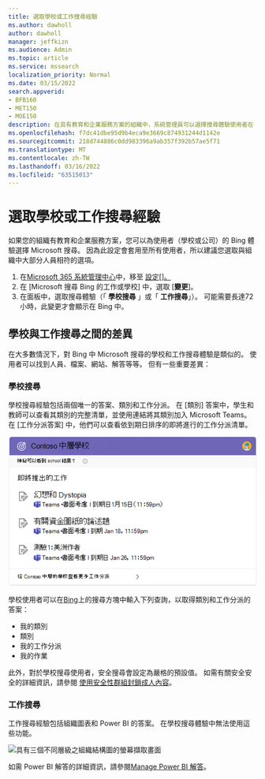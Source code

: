 ```yaml
---
title: 選取學校或工作搜尋經驗
ms.author: dawholl
author: dawholl
manager: jeffkizn
ms.audience: Admin
ms.topic: article
ms.service: mssearch
localization_priority: Normal
ms.date: 03/15/2022
search.appverid:
- BFB160
- MET150
- MOE150
description: 在具有教育和企業服務方案的組織中，系統管理員可以選擇搜尋體驗使用者在 Bing 搜尋時所看到的功能。
ms.openlocfilehash: f7dc41dbe95d9b4eca9e3669c874931244d1142e
ms.sourcegitcommit: 218d744886c0dd983396a9ab357f392b57ae5f71
ms.translationtype: MT
ms.contentlocale: zh-TW
ms.lasthandoff: 03/16/2022
ms.locfileid: "63515013"
---
```

# <a name="select-a-school-or-work-search-experience"></a>選取學校或工作搜尋經驗

如果您的組織有教育和企業服務方案，您可以為使用者（學校或公司）的 Bing 體驗選擇 Microsoft 搜尋。 因為此設定會套用至所有使用者，所以建議您選取與組織中大部分人員相符的選項。

1. 在[Microsoft 365 系統管理中心](https://admin.microsoft.com)中，移至 [設定[]。](https://admin.microsoft.com/Adminportal/Home#/MicrosoftSearch/configurations)
1. 在 [Microsoft 搜尋 Bing 的工作或學校] 中，選取 [**變更**]。
1. 在面板中，選取搜尋體驗（「 **學校搜尋** 」或「 **工作搜尋**」）。 可能需要長達72小時，此變更才會顯示在 Bing 中。

## <a name="differences-between-school-and-work-search"></a>學校與工作搜尋之間的差異

在大多數情況下，對 Bing 中 Microsoft 搜尋的學校和工作搜尋體驗是類似的。 使用者可以找到人員、檔案、網站、解答等等。 但有一些重要差異：

### <a name="school-search"></a>學校搜尋

學校搜尋經驗包括兩個唯一的答案、類別和工作分派。 在 [類別] 答案中，學生和教師可以查看其類別的完整清單，並使用連結將其類別加入 Microsoft Teams。 在 [工作分派答案] 中，他們可以查看依到期日排序的即將進行的工作分派清單。

![工作分派的螢幕擷取畫面依到期日列出的工作](media/work-school-search/school-assignment-answer.png)

學校使用者可以在[Bing](https://Bing.com)上的搜尋方塊中輸入下列查詢，以取得類別和工作分派的答案：

- 我的類別
- 類別
- 我的工作分派
- 我的作業

此外，對於學校搜尋使用者，安全搜尋會設定為嚴格的預設值。 如需有關安全安全的詳細資訊，請參閱 [使用安全性群組封鎖成人內容](https://support.microsoft.com/topic/946059ed-992b-46a0-944a-28e8fb8f1814)。

### <a name="work-search"></a>工作搜尋

工作搜尋經驗包括組織圖表和 Power BI 的答案。 在學校搜尋體驗中無法使用這些功能。

![具有三個不同層級之組織結構圖的螢幕擷取畫面](media/work-school-search/organizational-chart.png)

如需 Power BI 解答的詳細資訊，請參閱[Manage Power BI 解答](manage-powerbi.md)。
